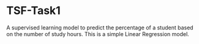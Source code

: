 # TSF-Task1

A supervised learning model to predict the percentage of a student based on the number of study hours.
This is a simple Linear Regression model.
